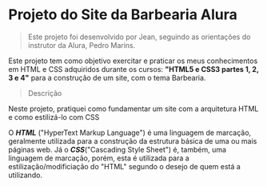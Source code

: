 <h1 text-align="center">Projeto do Site da Barbearia Alura</h1>


> Este projeto foi desenvolvido por Jean, seguindo as orientações do instrutor da Alura, Pedro Marins.

 <p>Este projeto tem como objetivo exercitar e praticar os meus conhecimentos em HTML e CSS adquiridos durante os cursos: <strong>"HTML5 e CSS3 partes 1, 2, 3 e 4"</strong> para a construção de um site, com o tema Barbearia.</p>
 

> Descrição

 <p>Neste projeto, pratiquei como fundamentar um site com a arquitetura HTML e como estilizá-lo com CSS</p>
 <p>O <strong><em>HTML</em></strong> ("HyperText Markup Language") é uma linguagem de marcação, geralmente utilizada para a construção da estrutura básica de uma ou mais páginas web. Já o <strong><em>CSS</em></strong>("Cascading Style Sheet") é, também, uma linguagem de marcação, porém, esta é utilizada para a estilização/modificiação do "HTML" segundo o desejo de quem está a utilizando.
 </p>
